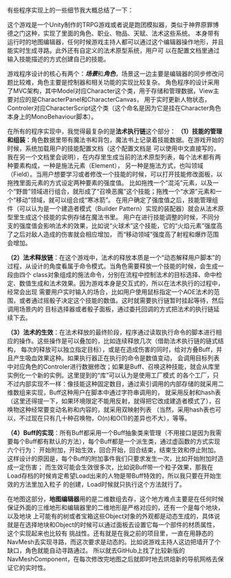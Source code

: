 有些程序实现上的一些细节我大概总结了一下：

这个游戏是一个Unity制作的TRPG游戏或者说是跑团模拟器，类似于神界原罪博德之门这种，实现了里面的角色、职业、物品、天赋、法术这些系统。
本身带有运行时的地图编辑器，任何时候游戏主持人都可以通过这个编辑器操作地形，并且能实时生成寻路。此外还有自定义的法术原型系统，用户可
以在配置文档里通过输入技能描述的方式创建自己的技能。

游戏程序设计的核心有两个：***场景***和***角色***，场景这一边主要是编辑器的同步修改问题比较难，角色主要是控制器和相关功能的实现比较复杂。
角色程序的设计采用了MVC架构，其中Model对应Character这个类，用于存储和管理数据，View主要对应的是CharacterPanel和CharacterCanvas，
用于实时更新人物状态，Controler对应CharacterScript这个类（这个命名是因为它是挂在Character角色本身上的MonoBehaviour脚本）。

在所有的程序实现中，我觉得最复杂的是**法术执行链**这个部分：
**（1）技能的管理和组装**：角色数据里带有魔法书和背包，魔法书上记录着技能数据。在游戏开始的时候，系统加载用户的技能配置文档（这个配置文档是
     可以使用中文直接写的，我在另一个文档里会说明），在内存里生成当前的法术原型列表，每个法术都有两种要素构成，一种是施法元素（Element），
     另一种是施法方式，也叫领域（Field）。当用户想要学习或者修改一个技能的时候，可以打开技能修改面板，以拖拽里面元素的方式设定两种要素的强度值。
     比如拖拽一个“混沌”元素，以及一个“野兽”领域进行组合，就形成了“召唤恶魔”这个技能；拖拽一个“水源”元素和一个“移动”领域，就可以组合成“寒冰箭”。
     在用户确定了强度值之后，技能管理组件（可以认为是一个建造者模式（Builder Pattern）实现的装配器）就会从法术原型里生成这个技能的实例存储在魔法书里。
     用户在进行技能调整的时候，不同分支的强度值会影响法术的效果，比如说“火球术”这个技能，它的“火焰元素”强度高了之后对敌人造成的伤害就会相应增加，
     而“移动领域”强度高了射程和爆炸范围会增加。  
     
**（2）法术释放链**：在这个游戏中，法术的释放本质是一个“动态解释用户脚本”的过程，从设计的角度看属于命令模式。当角色需要释放一个技能的时候，会生成一段由四个
     class对象组成的施法命令，分别在流程中控制法术的目标选择、命中检定、数值生成和法术效果。因为游戏本身是交互式的，所以在法术执行的过程中，经常会出现
     需要用户实时输入的场合，比如用户使用鼠标指定一个AOE法术的范围，或者通过摇骰子决定这个技能的数值。这时就需要执行链暂时挂起等待，然后调用场景内的
     目标选择器或者骰子面板，通过委托回调的方式把法术的执行链延续下去。

**（3）法术的生效**：在法术释放的最终阶段，程序通过读取执行命令的脚本进行相应的操作。这些操作是可以叠加的，比如连续释放几次（借助法术执行链的链式结构，
     每次的释放可以独立指定目标），或是在造成伤害的同时，给对方叠Buff，并且产生吸血效果这种。如果执行器正在执行的命令是数值变动，
     会调用目标列表中对应角色的Controler进行数据修改；如果是Buff、召唤这种技能，就会从库里实例化一个新的实例。这里提到的“库”可以认为是使用工厂模式
     的各个工厂，只不过内部实现不一样：像技能这种固定数目，通过索引调用的内部存储的就采用二维数组来实现，Buff这种用户在脚本中通过字符串调用的，
     就采用反射和hash表（这里还得提一下，如果环境限定不能用反射，就得把它改成建造者模式了），召唤物这种经常要变动名称和内容的，就采用双映射列表
     （当然，采用hash表也可以，不过现在只有几十种召唤物，O(n)和O(1)的差异也不大），等等。

**（4）Buff的实现**：所有Buff都采用一个Buff抽象类来管理（不用接口是因为我需要每个Buff都有默认的方法），每个Buff都是一个派生类，通过虚函数的方式实现六个行为：
     开始附加，开始生效，回合开始，回合结束，结束生效和停止附加。这样设计的原因是，每个Buff的附加事件我们只要求发生一次，比如开始附加时造成一定伤害；
     而生效可能会生效很多次，比如说Buff带一个粒子效果，那我在Load存档的时候肯定希望Load出来的人物是带Buff特效的，所以我只要在开始生效的方法里加入粒子
     的创建，Load时候就只执行这个方法就行了。

在地图这部分，**地图编辑器**用的是二维数组去存，这个地方难点主要是在任何时候保证外面的三维地形和编辑器里的二维地形是严格对应的，还有一个是每个地块，以及地块
上可能有的树或者宝箱这些Object对象的外观都是动态生成的，具体说就是在选择地块和Object的时候可以通过面板去设置它每一个部件的材质属性，这个实现起来也比较有
挑战性。还有就是在我之前的项目里，一直在用静态的NavMesh去实现寻路，而这次要求是动态的。比如说游戏主持人这边把墙开了个缺口，角色就能自动寻路通过。
所以就去GitHub上找了比较新版的NavMeshComponent，在每次修改完地图之后就即时地去烘焙新的导航网格去保证它的实时性。
